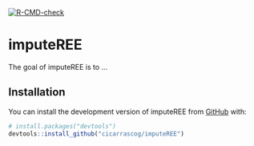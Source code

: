 
<!-- README.md is generated from README.Rmd. Please edit that file -->
<!-- badges: start -->

[![R-CMD-check](https://github.com/cicarrascog/imputeREE/actions/workflows/R-CMD-check.yaml/badge.svg)](https://github.com/cicarrascog/imputeREE/actions/workflows/R-CMD-check.yaml)

<!-- badges: end -->

# imputeREE

<!-- badges: start -->
<!-- badges: end -->

The goal of imputeREE is to …

## Installation

You can install the development version of imputeREE from
[GitHub](https://github.com/) with:

``` r
# install.packages("devtools")
devtools::install_github("cicarrascog/imputeREE")
```
